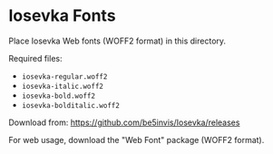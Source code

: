 # Iosevka Fonts

Place Iosevka Web fonts (WOFF2 format) in this directory.

Required files:
- `iosevka-regular.woff2`
- `iosevka-italic.woff2`
- `iosevka-bold.woff2`
- `iosevka-bolditalic.woff2`

Download from: https://github.com/be5invis/Iosevka/releases

For web usage, download the "Web Font" package (WOFF2 format).
